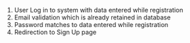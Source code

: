 1. User Log in to system with data entered while registration
 2. Email validation which is already retained in database
 3. Password matches to data entered while registration
 4. Redirection to Sign Up page  


